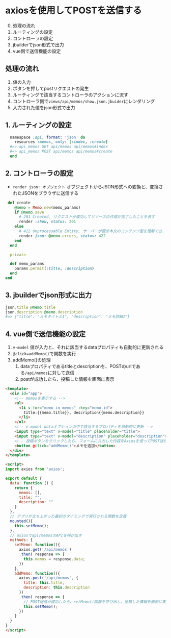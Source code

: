 # axiosを使用してPOSTを送信する
0. 処理の流れ
1. ルーティングの設定
2. コントローラの設定
3. jbuilderでjson形式で出力
4. vue側で送信機能の設定

## 処理の流れ
1. 値の入力
1. ボタンを押してpostリクエストの発生
2. ルーティングで該当するコントローラのアクションに流す
3. コントローラ側で`views/api/memos/show.json.jbuider`にレンダリング
4. 入力された値をjson形式で出力

## 1. ルーティングの設定

```ruby
  namespace :api, format: 'json' do
    resources :memos, only: [:index, :create]
  #=> api_memos GET api/memos api/memos#index
  #=> api_memos POST api/memos api/memos#create
  end
```

## 2. コントローラの設定

- `render json: オブジェクト` オブジェクトからJSON形式への変換と、変換されたJSONをブラウザに送信する
```ruby
 def create
    @memo = Memo.new(memo_params)
    if @memo.save
      # 201 Created, リクエストが成功してリソースの作成が完了したことを表す
      render :show, status: 201
    else
      # 422 Unprocessable Entity, サーバーが要求本文のコンテンツ型を理解でき、要求本文の構文は正しいものの、中に含まれている指示が処理できなかったことを表す
      render json: @memo.errors, status: 422
    end
  end

  private

  def memo_params
    params.permit(:title, :description)
  end
end
```

## 3. jbuilderでjson形式に出力

```ruby
json.title @memo.title
json.description @memo.description
#=> {"title": "メモタイトル1", "description": "メモ詳細1"}
```

## 4. vue側で送信機能の設定

1. `v-model`  値が入力と、それに該当するdataプロパティも自動的に更新される
2. `@click=addMemo()`で関数を実行
3. addMemo()の処理
	1. dataプロパティであるtitleとdescriptionを、POSTのurlである`/api/memos`に対して送信
	2. postが成功したら、投稿した情報を画面に表示

```html
<template>
  <div id="app">
    <!-- memosを表示する -->
    <ul>
      <li v-for="memo in memos" :key="memo.id">
        title:{{memo.title}}, description{{memo.description}}
      </li>
    </ul>
    <!-- v-model dataオプションの中で該当するプロパティを自動的に更新 -->
    <input type="text" v-model="title" placeholder="title">
    <input type="text" v-model="description" placeholder="description">
    <!-- 投稿ボタンをクリックしたら、フォームに入力した内容をAxiosを使ってPOST送信 -->
    <button @click="addMemo()">メモを追加</button>
  </div>
</template>

<script>
import axios from 'axios';

export default {
  data: function () {
    return {
      memos: [],
      title: "",
      description: ""
    }
  },
  // アプリが立ち上がった最初のタイミングで実行される関数を定義
  mounted(){
    this.setMemo();
  },
  // axiosでapi/memosのAPIを呼び出す
  methods: {
    setMemo: function(){
      axios.get('/api/memos')
      .then( response => {
        this.memos = response.data;
      })
    },
    addMemo: function(){
      axios.post('/api/memos', {
        title: this.title,
        description: this.description
      })
      .then( response => {
        // POST送信が成功したら、setMemo()関数を呼び出し、投稿した情報を画面に表示
        this.setMemo();
      })
    }
  }
}
</script>
```